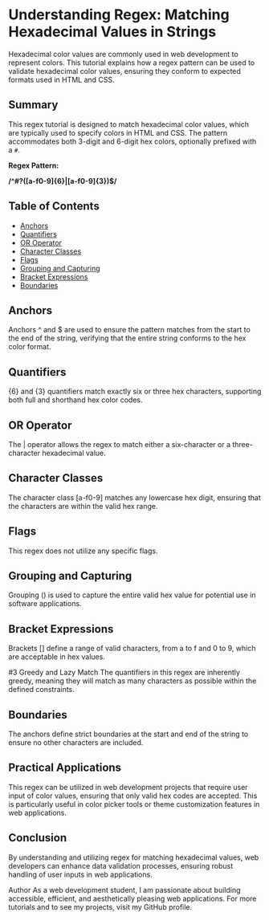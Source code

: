 # Understanding Regex: Matching Hexadecimal Values in Strings

Hexadecimal color values are commonly used in web development to represent colors. This tutorial explains how a regex pattern can be used to validate hexadecimal color values, ensuring they conform to expected formats used in HTML and CSS.

## Summary

This regex tutorial is designed to match hexadecimal color values, which are typically used to specify colors in HTML and CSS. The pattern accommodates both 3-digit and 6-digit hex colors, optionally prefixed with a `#`.

**Regex Pattern:**

**/^#?([a-f0-9]{6}|[a-f0-9]{3})$/**

## Table of Contents
- [Anchors](#anchors)
- [Quantifiers](#quantifiers)
- [OR Operator](#or-operator)
- [Character Classes](#character-classes)
- [Flags](#flags)
- [Grouping and Capturing](#grouping-and-capturing)
- [Bracket Expressions](#bracket-expressions)
- [Boundaries](#boundaries)

## Anchors
Anchors ^ and $ are used to ensure the pattern matches from the start to the end of the string, verifying that the entire string conforms to the hex color format.

## Quantifiers
{6} and {3} quantifiers match exactly six or three hex characters, supporting both full and shorthand hex color codes.

## OR Operator
The | operator allows the regex to match either a six-character or a three-character hexadecimal value.

## Character Classes
The character class [a-f0-9] matches any lowercase hex digit, ensuring that the characters are within the valid hex range.

## Flags
This regex does not utilize any specific flags.

## Grouping and Capturing
Grouping () is used to capture the entire valid hex value for potential use in software applications.

## Bracket Expressions
Brackets [] define a range of valid characters, from a to f and 0 to 9, which are acceptable in hex values.

#3 Greedy and Lazy Match
The quantifiers in this regex are inherently greedy, meaning they will match as many characters as possible within the defined constraints.

## Boundaries
The anchors define strict boundaries at the start and end of the string to ensure no other characters are included.

## Practical Applications
This regex can be utilized in web development projects that require user input of color values, ensuring that only valid hex codes are accepted. This is particularly useful in color picker tools or theme customization features in web applications.

## Conclusion
By understanding and utilizing regex for matching hexadecimal values, web developers can enhance data validation processes, ensuring robust handling of user inputs in web applications.

Author
As a web development student, I am passionate about building accessible, efficient, and aesthetically pleasing web applications. For more tutorials and to see my projects, visit my GitHub profile.